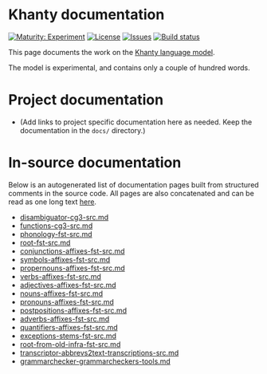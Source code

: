 # Khanty documentation

[![Maturity: Experiment](https://img.shields.io/badge/Maturity-Experiment-black.svg)](https://giellalt.github.io/MaturityClassification.html)
[![License](https://img.shields.io/github/license/giellalt/lang-kca)](https://raw.githubusercontent.com/giellalt/lang-kca/main/LICENSE)
[![Issues](https://img.shields.io/github/issues/giellalt/lang-kca)](https://github.com/giellalt/lang-kca/issues)
[![Build status](https://github.com/giellalt/lang-kca/workflows/Speller%20CI+CD/badge.svg)](https://github.com/giellalt/lang-kca/actions)

This page documents the work on the [Khanty language model](http://github.com/giellalt/lang-kca). 

The model is experimental, and contains only a couple of hundred words.

# Project documentation

* (Add links to project specific documentation here as needed. Keep the documentation in the `docs/` directory.)

# In-source documentation

Below is an autogenerated list of documentation pages built from structured comments in the source code. All pages are also concatenated and can be read as one long text [here](kca.md).
* [disambiguator-cg3-src.md](disambiguator-cg3-src.md)
* [functions-cg3-src.md](functions-cg3-src.md)
* [phonology-fst-src.md](phonology-fst-src.md)
* [root-fst-src.md](root-fst-src.md)
* [conjunctions-affixes-fst-src.md](conjunctions-affixes-fst-src.md)
* [symbols-affixes-fst-src.md](symbols-affixes-fst-src.md)
* [propernouns-affixes-fst-src.md](propernouns-affixes-fst-src.md)
* [verbs-affixes-fst-src.md](verbs-affixes-fst-src.md)
* [adjectives-affixes-fst-src.md](adjectives-affixes-fst-src.md)
* [nouns-affixes-fst-src.md](nouns-affixes-fst-src.md)
* [pronouns-affixes-fst-src.md](pronouns-affixes-fst-src.md)
* [postpositions-affixes-fst-src.md](postpositions-affixes-fst-src.md)
* [adverbs-affixes-fst-src.md](adverbs-affixes-fst-src.md)
* [quantifiers-affixes-fst-src.md](quantifiers-affixes-fst-src.md)
* [exceptions-stems-fst-src.md](exceptions-stems-fst-src.md)
* [root-from-old-infra-fst-src.md](root-from-old-infra-fst-src.md)
* [transcriptor-abbrevs2text-transcriptions-src.md](transcriptor-abbrevs2text-transcriptions-src.md)
* [grammarchecker-grammarcheckers-tools.md](grammarchecker-grammarcheckers-tools.md)
